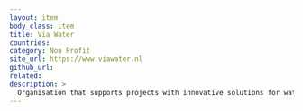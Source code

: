 ```yaml
---
layout: item
body_class: item
title: Via Water
countries: 
category: Non Profit
site_url: https://www.viawater.nl
github_url: 
related: 
description: >
  Organisation that supports projects with innovative solutions for water problems facing affected African cities
---
```

